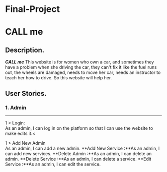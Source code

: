 # Final-Project
# CALL me

<!-- image for my website -->

## Description.

***CALL me*** This website is for women who own a car, and sometimes they have a problem when she driving the car, they can't fix it like the fuel runs out,  the wheels are damaged, needs to move her car,  needs an instructor to teach her how to drive.
So this website will help her.

## User Stories.

### 1. Admin
---
1 > Login:<br />
 As an admin, I can log in on the platform so that I can use the website to make edits it.<

1 > Add New Admin <br />
As an admin, I can add a new admin.
**Add New Service :**As an admin, I can add new services.
**Delete Admin :**As an admin, I can delete an admin.
**Delete Service :**As an admin, I can delete a service. 
**Edit Service :**As an admin, I can edit the service.



